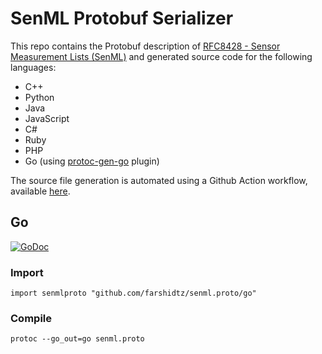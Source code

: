 # SenML Protobuf Serializer

This repo contains the Protobuf description of [RFC8428 - Sensor Measurement Lists (SenML)](https://tools.ietf.org/html/rfc8428) and generated source code for the following languages:
* C++
* Python 
* Java
* JavaScript
* C#
* Ruby
* PHP
* Go (using [protoc-gen-go](https://github.com/golang/protobuf) plugin)

The source file generation is automated using a Github Action workflow, available [here](https://github.com/farshidtz/senml.proto/blob/master/.github/workflows/main.yml).

## Go
[![GoDoc](https://godoc.org/github.com/farshidtz/senml.proto/go?status.svg)](https://godoc.org/github.com/farshidtz/senml.proto/go)
### Import
```
import senmlproto "github.com/farshidtz/senml.proto/go"
```

### Compile
```
protoc --go_out=go senml.proto
```
